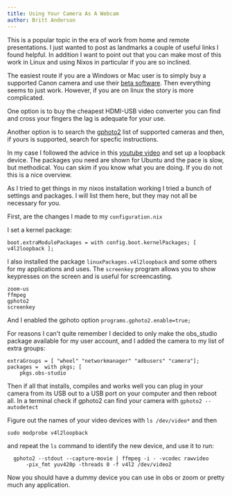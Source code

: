 ```yaml
---
title: Using Your Camera As A Webcam
author: Britt Anderson
---
```


This is a popular topic in the era of work from home and remote presentations. I just wanted to post as landmarks a couple of useful links I found helpful. In addition I want to point out that you can make most of this work in Linux and using Nixos in particular if you are so inclined.

The easiest route if you are a Windows or Mac user is to simply buy a supported Canon camera and use their [beta software](https://www.canon.ca/en/Features/EOS-Webcam-Utility "Canon Canada Beta Webcam"). Then everything seems to just work. However, if you are on linux the story is more complicated.

One option is to buy the cheapest HDMI-USB video converter you can find and cross your fingers the lag is adequate for your use. 

Another option is to search the [gphoto2](http://gphoto.org/proj/libgphoto2/support.php "gphoto2 supported cameras") list of supported cameras and then, if yours is supported, search for specfic instructions. 

In my case I followed the advice in this [youtube video](https://youtu.be/EqrZrKC1WA0 "Using OBS to Stream Without special software") and set up a loopback device. The packages you need are shown for Ubuntu and the pace is slow, but methodical. You can skim if you know what you are doing. If you do not this is a nice overview. 

As I tried to get things in my nixos installation working I tried a bunch of settings and packages. I will list them here, but they may not all be necessary for you.

First, are the changes I made to my `configuration.nix`

I set a kernel package:

`boot.extraModulePackages = with config.boot.kernelPackages; [ v4l2loopback ];`

I also installed the package `linuxPackages.v4l2loopback` and some others for my applications and uses. The `screenkey` program allows you to show keypresses on the screen and is useful for screencasting. 

    zoom-us
	ffmpeg
    gphoto2
    screenkey

And I enabled the gphoto option `programs.gphoto2.enable=true;`
  
  
For reasons I can\'t quite remember I decided to only make the obs_studio package available for my user account, and I added the camera to my list of extra groups:

	extraGroups = [ "wheel" "networkmanager" "adbusers" "camera"];
    packages =  with pkgs; [
    	pkgs.obs-studio 

Then if all that installs, compiles and works well you can plug in your camera from its USB out to a USB port on your computer and then reboot all. In a terminal check if gphoto2 can find your camera with `gphoto2 --autodetect`

Figure out the names of your video devices with `ls /dev/video*` and then 

	sudo modprobe v4l2loopback

and repeat the `ls` command to identify the new device, and use it to run:

	  gphoto2 --stdout --capture-movie | ffmpeg -i - -vcodec rawvideo 
		  -pix_fmt yuv420p -threads 0 -f v4l2 /dev/video2
	  
Now you should have a dummy device you can use in obs or zoom or pretty much any application. 
